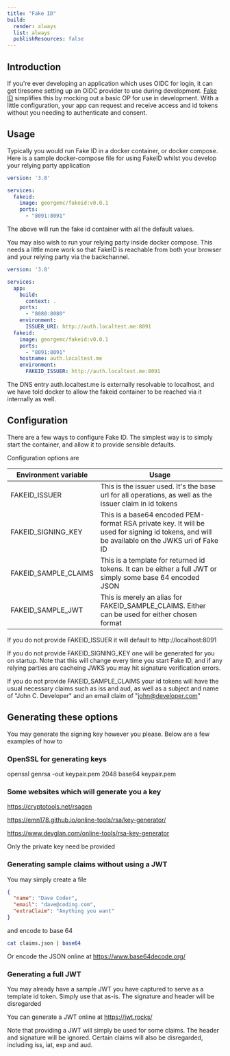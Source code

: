 ```yaml
---
title: "Fake ID"
build:
  render: always
  list: always
  publishResources: false
---
```


## Introduction

If you're ever developing an application which uses OIDC for login, it can get tiresome setting up an OIDC provider
to use during development. [Fake ID](https://github.com/georgecodes/fakeid) simplifies this by mocking out a basic 
OP for use in development. With a little configuration, your app can request and receive access and id tokens without
you needing to authenticate and consent.

## Usage

Typically you would run Fake ID in a docker container, or docker compose. Here is a sample docker-compose file for using
FakeID whilst you develop your relying party application

```yaml
version: '3.8'

services:
  fakeid:
    image: georgemc/fakeid:v0.0.1
    ports:
      - "8091:8091"
```

The above will run the fake id container with all the default values.

You may also wish to run your relying party inside docker compose. This needs a little  more work so that FakeID is reachable from both
your browser and your relying party via the backchannel.

```yaml
version: '3.8'

services:
  app:
    build:
      context: .
    ports:
      - "8080:8080"
    environment:
      ISSUER_URI: http://auth.localtest.me:8091
  fakeid:
    image: georgemc/fakeid:v0.0.1
    ports:
      - "8091:8091"
    hostname: auth.localtest.me
    environment:
      FAKEID_ISSUER: http://auth.localtest.me:8091
```

The DNS entry auth.localtest.me is externally resolvable to localhost, and we have told docker to allow the fakeid container to be reached via it internally as well.

## Configuration

There are a few ways to configure Fake ID. The simplest way is to simply start the container, and allow it to provide sensible defaults. 

Configuration options are

| Environment variable | Usage |
|----------------------|-------|
| FAKEID_ISSUER       | This is the issuer used. It's the base url for all operations, as well as the issuer claim in id tokens
| FAKEID_SIGNING_KEY   | This is a base64 encoded PEM-format RSA private key. It will be used for signing id tokens, and will be available on the JWKS uri of Fake ID
| FAKEID_SAMPLE_CLAIMS | This is a template for returned id tokens. It can be either a full JWT or simply some base 64 encoded JSON
| FAKEID_SAMPLE_JWT    | This is merely an alias for FAKEID_SAMPLE_CLAIMS. Either can be used for either chosen format

If you do not provide FAKEID_ISSUER it will default to http://localhost:8091

If you do not provide FAKEID_SIGNING_KEY one will be generated for you on startup. Note that this will change every time you start Fake ID, and if any relying parties are cacheing JWKS
you may hit signature verification errors.

If you do not provide FAKEID_SAMPLE_CLAIMS your id tokens will have the usual necessary claims such as iss and aud, as well as a subject and name of "John C. Developer" and an email claim of "john@developer.com"

## Generating these options

You may generate the signing key however you please. Below are a few examples of how to

### OpenSSL for generating keys

openssl genrsa -out keypair.pem 2048
base64 keypair.pem

### Some websites which will generate you a key

https://cryptotools.net/rsagen

https://emn178.github.io/online-tools/rsa/key-generator/

https://www.devglan.com/online-tools/rsa-key-generator

Only the private key need be provided

### Generating sample claims without using a JWT

You may simply create a file

```json
{
  "name": "Dave Coder",
  "email": "dave@coding.com",
  "extraClaim": "Anything you want"
}
```
 and encode to base 64

```bash
cat claims.json | base64
```

Or encode the JSON online at https://www.base64decode.org/

### Generating a full JWT

You may already have a sample JWT you have captured to serve as a template id token. Simply use that as-is. The signature and header will be disregarded

You can generate a JWT online at https://jwt.rocks/

Note that providing a JWT will simply be used for some claims. The header and signature will be ignored. Certain claims will also be disregarded, including iss, iat, exp
and aud.